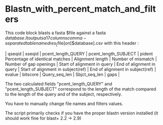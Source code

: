 # Blastn_with_percent_match_and_filters

This code block blasts a fasta $file against a fasta $database.
It outputs a 17 columns comma-separated table named res_[$file]_on_[$database].csv with this header :

| qseqid | sseqid | pcent_length_QUERY | pcent_length_SUBJECT | pident Percentage of identical matches | Alignment length | Number of mismatch | Number of gap openings | Start of alignment in query | End of alignment in query | Start of alignment in subject(ref) | End of alignment in subject(ref) | evalue | bitscore | Query_seq_len | Sbjct_seq_len |  gaps |

The two calculated fields "pcent_length_QUERY" and "pcent_length_SUBJECT" correspond to the length of the match compared to the length of the query and of the subject, respectively.

You have to manually change file names and filters values.

The script primarily checks if you have the proper blastn version installed (it should work fine for blast+ 2.2 -> 2.9)

